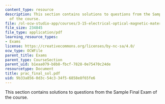 ```yaml
---
content_type: resource
description: This section contains solutions to questions from the Sample Final Exam
  of the course.
file: /ol-ocw-studio-app/courses/3-15-electrical-optical-magnetic-materials-and-devices-fall-2006/9b33a8560d3c54c334f56858e8f65fe6_prac_final_sol.pdf
file_size: 234845
file_type: application/pdf
learning_resource_types:
- Exams
license: https://creativecommons.org/licenses/by-nc-sa/4.0/
ocw_type: OCWFile
parent_title: Exams
parent_type: CourseSection
parent_uid: b1eaa079-b8b8-fbcf-7828-0e75470c24de
resourcetype: Document
title: prac_final_sol.pdf
uid: 9b33a856-0d3c-54c3-34f5-6858e8f65fe6
---
```

This section contains solutions to questions from the Sample Final Exam of the course.